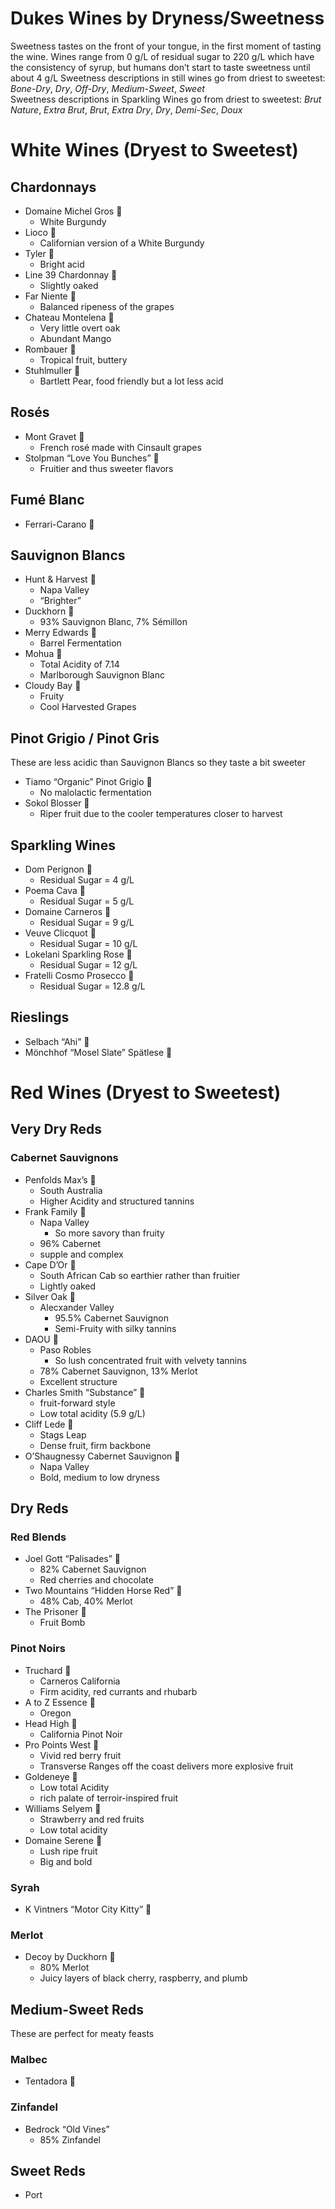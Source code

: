 # Dukes Wines by Dryness/Sweetness
Sweetness tastes on the front of your tongue, in the first moment of tasting the wine.  Wines range from 0 g/L of residual sugar to 220 g/L  which have the consistency of syrup, but humans don’t start to taste sweetness until about 4 g/L
Sweetness descriptions in still wines go from driest to sweetest: *Bone-Dry*, *Dry*, *Off-Dry*, *Medium-Sweet*, *Sweet*  
Sweetness descriptions in Sparkling Wines go from driest to sweetest: *Brut Nature*, *Extra Brut*, *Brut*, *Extra Dry*, *Dry*, *Demi-Sec*, *Doux*

# White Wines (Dryest to Sweetest)
## Chardonnays
 - Domaine Michel Gros 🍾
	- White Burgundy
 - Lioco 🍾
	- Californian version of a White Burgundy
 - Tyler 🍷
	- Bright acid
 - Line 39 Chardonnay 🍷
	- Slightly oaked
 - Far Niente 🍾
	- Balanced ripeness of the grapes
 - Chateau Montelena 🍾
	- Very little overt oak
	- Abundant Mango
 - Rombauer 🍷
	- Tropical fruit, buttery
 - Stuhlmuller 🍾
	- Bartlett Pear, food friendly but a lot less acid

## Rosés
 - Mont Gravet 🍷
	- French rosé made with Cinsault grapes
 - Stolpman “Love You Bunches” 🍷
	- Fruitier and thus sweeter flavors

## Fumé Blanc
 - Ferrari-Carano 🍾
	
## Sauvignon Blancs
 - Hunt & Harvest 🍷
	- Napa Valley
	- “Brighter”
 - Duckhorn 🍾
	- 93% Sauvignon Blanc, 7% Sémillon
 - Merry Edwards 🍾
	- Barrel Fermentation
 - Mohua 🍷
	- Total Acidity of 7.14
	- Marlborough Sauvignon Blanc
 - Cloudy Bay 🍾
	- Fruity
	- Cool Harvested Grapes

## Pinot Grigio / Pinot Gris
These are less acidic than Sauvignon Blancs so they taste a bit sweeter
 - Tiamo “Organic” Pinot Grigio 🍷
	- No malolactic fermentation
 - Sokol Blosser 🍾
	- Riper fruit due to the cooler temperatures closer to harvest

## Sparkling Wines
 - Dom Perignon 🍾
	- Residual Sugar = 4 g/L
 - Poema Cava 🍷
	- Residual Sugar = 5 g/L
 - Domaine Carneros 🍾
	- Residual Sugar = 9 g/L
 - Veuve Clicquot 🍾
	- Residual Sugar = 10 g/L
 - Lokelani Sparkling Rose 🍷
	- Residual Sugar = 12 g/L
 - Fratelli Cosmo Prosecco 🍾
	- Residual Sugar = 12.8 g/L

## Rieslings
 - Selbach “Ahi” 🍷
 - Mönchhof “Mosel Slate” Spätlese 🍾

# Red Wines (Dryest to Sweetest)
## Very Dry Reds
### Cabernet Sauvignons
 -  Penfolds Max’s 🍷
	 - South Australia
	 - Higher Acidity and structured tannins
 - Frank Family 🍾
	 - Napa Valley
		 - So more savory than fruity
	 - 96% Cabernet
	 - supple and complex
 - Cape D’Or 🍷
	 - South African Cab so earthier rather than fruitier
	 - Lightly oaked
 - Silver Oak 🍾
	 - Alecxander Valley
		 - 95.5% Cabernet Sauvignon
		 - Semi-Fruity with silky tannins
 - DAOU 🍾
	 - Paso Robles
		 - So lush concentrated fruit with velvety tannins
	 - 78% Cabernet Sauvignon, 13% Merlot
	 - Excellent structure
 - Charles Smith “Substance” 🍾
	 - fruit-forward style
	 - Low total acidity (5.9 g/L)
 - Cliff Lede 🍾
	 - Stags Leap
	 - Dense fruit, firm backbone
 - O’Shaugnessy Cabernet Sauvignon 🍾
	 - Napa Valley
	 - Bold, medium to low dryness

## Dry Reds
### Red Blends
 - Joel Gott “Palisades” 🍷
	 - 82% Cabernet Sauvignon
	 - Red cherries and chocolate
 - Two Mountains “Hidden Horse Red” 🍷
	 - 48% Cab, 40% Merlot
 - The Prisoner 🍾
	 - Fruit Bomb

### Pinot Noirs
 -  Truchard 🍾
	 - Carneros California
	 - Firm acidity, red currants and rhubarb
 - A to Z Essence 🍷
	 - Oregon 
 - Head High 🍷
	 - California Pinot Noir
 - Pro Points West 🍾
	 - Vivid red berry fruit
	 - Transverse Ranges off the coast delivers more explosive fruit
 - Goldeneye 🍾
	 - Low total Acidity
	 - rich palate of terroir-inspired fruit
 - Williams Selyem 🍾
	 - Strawberry and red fruits
	 - Low total acidity
 - Domaine Serene 🍾
	 - Lush ripe fruit
	 - Big and bold

### Syrah
 - K Vintners “Motor City Kitty” 🍾

### Merlot
 - Decoy by Duckhorn 🍾
	- 80% Merlot
	- Juicy layers of black cherry, raspberry, and plumb

## Medium-Sweet Reds
These are perfect for meaty feasts
### Malbec
 - Tentadora 🍷

### Zinfandel
 - Bedrock “Old Vines”
	- 85% Zinfandel

## Sweet Reds
 - Port

